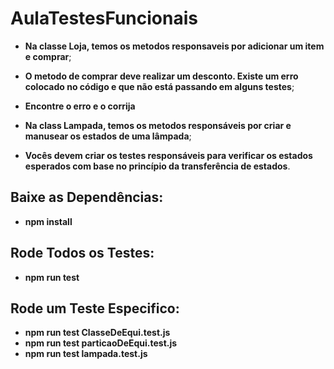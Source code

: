 # AulaTestesFuncionais
  - **Na classe Loja, temos os metodos responsaveis por adicionar um item e comprar**;
  - **O metodo de comprar deve realizar um desconto. Existe um erro colocado no código e que não está passando em alguns testes**;
  - **Encontre o erro e o corrija**

  - **Na class Lampada, temos os metodos responsáveis por criar e manusear os estados de uma lâmpada**;
  - **Vocês devem criar os testes responsáveis para verificar os estados esperados com base no princípio da transferência de estados**.

## Baixe as Dependências:
  - **npm install**
    
## Rode Todos os Testes:
  - **npm run test**

## Rode um Teste Especifico:
  - **npm run test ClasseDeEqui.test.js**
  - **npm run test particaoDeEqui.test.js**
  - **npm run test lampada.test.js**
